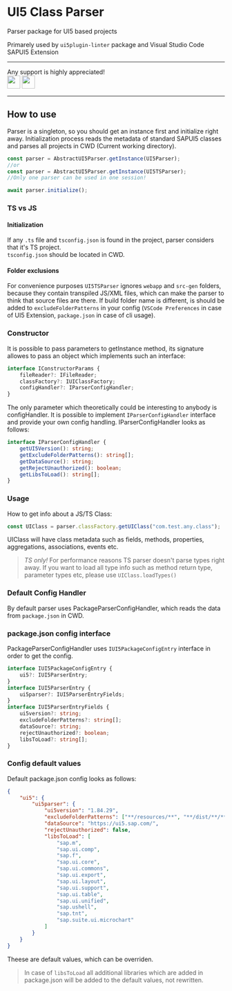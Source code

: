 # UI5 Class Parser

Parser package for UI5 based projects

Primarely used by `ui5plugin-linter` package and Visual Studio Code SAPUI5 Extension

---

Any support is highly appreciated!<br/>
[<img src="https://img.shields.io/static/v1?label=Sponsor&message=%E2%9D%A4&logo=GitHub&color=%23fe8e86" height="30"/>](https://github.com/sponsors/iljapostnovs)
[<img src="https://newbie.zeromesh.net/donate.7.6.svg" height="30"/>](https://donate.cafe/iljapostnovs)

---

## How to use

Parser is a singleton, so you should get an instance first and initialize right away.
Initialization process reads the metadata of standard SAPUI5 classes and parses all projects in CWD (Current working directory).

```ts
const parser = AbstractUI5Parser.getInstance(UI5Parser);
//or
const parser = AbstractUI5Parser.getInstance(UI5TSParser);
//Only one parser can be used in one session!

await parser.initialize();
```

### TS vs JS

#### Initialization

If any `.ts` file and `tsconfig.json` is found in the project, parser considers that it's TS project. <br/>
`tsconfig.json` should be located in CWD.

#### Folder exclusions

For convenience purposes `UI5TSParser` ignores `webapp` and `src-gen` folders, because they contain transpiled JS/XML files, which can make the parser to think that source files are there. If build folder name is different, is should be added to `excludeFolderPatterns` in your config (`VSCode Preferences` in case of UI5 Extension, `package.json` in case of cli usage).

### Constructor

It is possible to pass parameters to getInstance method, its signature allowes to pass an object which implements such an interface:

```ts
interface IConstructorParams {
	fileReader?: IFileReader;
	classFactory?: IUIClassFactory;
	configHandler?: IParserConfigHandler;
}
```

The only parameter which theoretically could be interesting to anybody is configHandler.
It is possible to implement `IParserConfigHandler` interface and provide your own config handling.
IParserConfigHandler looks as follows:

```ts
interface IParserConfigHandler {
	getUI5Version(): string;
	getExcludeFolderPatterns(): string[];
	getDataSource(): string;
	getRejectUnauthorized(): boolean;
	getLibsToLoad(): string[];
}
```

### Usage

How to get info about a JS/TS Class:

```ts
const UIClass = parser.classFactory.getUIClass("com.test.any.class");
```

UIClass will have class metadata such as fields, methods, properties, aggregations, associations, events etc.

> _TS only!_ For performance reasons TS parser doesn't parse types right away. If you want to load all type info such as method return type, parameter types etc, please use `UIClass.loadTypes()`

### Default Config Handler

By default parser uses PackageParserConfigHandler, which reads the data from `package.json` in CWD.

### package.json config interface

PackageParserConfigHandler uses `IUI5PackageConfigEntry` interface in order to get the config.

```ts
interface IUI5PackageConfigEntry {
	ui5?: IUI5ParserEntry;
}
interface IUI5ParserEntry {
	ui5parser?: IUI5ParserEntryFields;
}
interface IUI5ParserEntryFields {
	ui5version?: string;
	excludeFolderPatterns?: string[];
	dataSource?: string;
	rejectUnauthorized?: boolean;
	libsToLoad?: string[];
}
```

### Config default values

Default package.json config looks as follows:

```json
{
	"ui5": {
		"ui5parser": {
			"ui5version": "1.84.29",
			"excludeFolderPatterns": ["**/resources/**", "**/dist/**/**", "**/node_modules/**"],
			"dataSource": "https://ui5.sap.com/",
			"rejectUnauthorized": false,
			"libsToLoad": [
				"sap.m",
				"sap.ui.comp",
				"sap.f",
				"sap.ui.core",
				"sap.ui.commons",
				"sap.ui.export",
				"sap.ui.layout",
				"sap.ui.support",
				"sap.ui.table",
				"sap.ui.unified",
				"sap.ushell",
				"sap.tnt",
				"sap.suite.ui.microchart"
			]
		}
	}
}
```

Theese are default values, which can be overriden.

> In case of `libsToLoad` all additional libraries which are added in package.json will be added to the default values, not rewritten.
